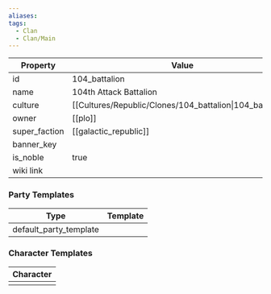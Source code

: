 ```yaml
---
aliases: 
tags:
  - Clan
  - Clan/Main
---
```


| Property      | Value                                                     |
| ------------- | --------------------------------------------------------- |
| id            | 104_battalion                                             |
| name          | 104th Attack Battalion                                    |
| culture       | [[Cultures/Republic/Clones/104_battalion\|104_battalion]] |
| owner         | [[plo]]                                                   |
| super_faction | [[galactic_republic]]                                     |
| banner_key    |                                                           |
| is_noble      | true                                                      |
| wiki link     |                                                           |

### Party Templates
| Type                   | Template |
| ---------------------- | -------- |
| default_party_template |          |

### Character Templates
| Character |
| :-------: |
|           |